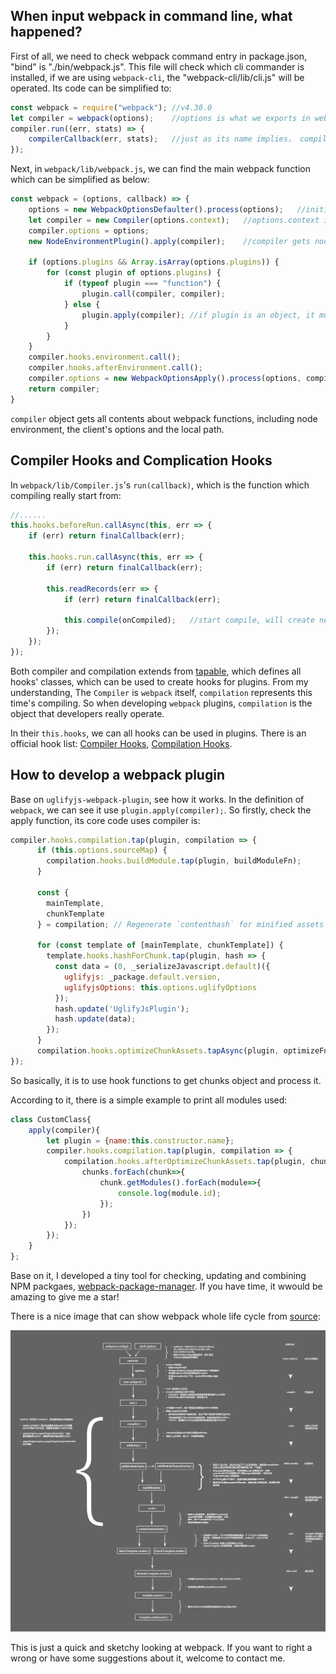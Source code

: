 ## When input webpack in command line, what happened?

First of all, we need to check webpack command entry in package.json, "bind" is "./bin/webpack.js".
This file will check which cli commander is installed,
if we are using `webpack-cli`, the "webpack-cli/lib/cli.js" will be operated. Its code can be simplified to:


```JavaScript
const webpack = require("webpack"); //v4.30.0
let compiler = webpack(options);    //options is what we exports in webpack.config.js
compiler.run((err, stats) => {
    compilerCallback(err, stats);   //just as its name implies， compilerCallback will run after compile finished.
});
``` 

Next, in `webpack/lib/webpack.js`, we can find the main webpack function which can be simplified as below:

```JavaScript
const webpack = (options, callback) => {
    options = new WebpackOptionsDefaulter().process(options);   //initialize options
    let compiler = new Compiler(options.context);   //options.context is the local path
    compiler.options = options;
    new NodeEnvironmentPlugin().apply(compiler);    //compiler gets node environment arguments
    
    if (options.plugins && Array.isArray(options.plugins)) {
        for (const plugin of options.plugins) {
            if (typeof plugin === "function") {
                plugin.call(compiler, compiler);
            } else {
                plugin.apply(compiler); //if plugin is an object, it must implement apply function
            }
        }
    }
    compiler.hooks.environment.call();
    compiler.hooks.afterEnvironment.call();
    compiler.options = new WebpackOptionsApply().process(options, compiler);    //return processed options
    return compiler;
}
```

`compiler` object gets all contents about webpack functions, including node environment, the client's options and the local path.

## Compiler Hooks and Complication Hooks

In `webpack/lib/Compiler.js`'s `run(callback)`, which is the function which compiling really start from:

```JavaScript
//......
this.hooks.beforeRun.callAsync(this, err => {
    if (err) return finalCallback(err);

    this.hooks.run.callAsync(this, err => {
        if (err) return finalCallback(err);

        this.readRecords(err => {
            if (err) return finalCallback(err);

            this.compile(onCompiled);   //start compile, will create new compilation by new Compilation(this)
        });
    });
});
```

Both compiler and compilation extends from [tapable](https://github.com/webpack/tapable), which defines all hooks' classes, which can be used to create hooks for plugins. From my understanding, The `Compiler`
is `webpack` itself, `compilation` represents this time's compiling. So when developing `webpack` plugins, `compilation` is the object that developers really operate.

In their `this.hooks`, we can all hooks can be used in plugins. There is an official hook list: [Compiler Hooks](https://webpack.js.org/api/compiler-hooks/), [Compilation Hooks](https://webpack.js.org/api/compilation-hooks/).

## How to develop a webpack plugin

Base on `uglifyjs-webpack-plugin`, see how it works. In the definition of `webpack`, we can see it use `plugin.apply(compiler);`. So firstly, check the apply function, its core code uses compiler is:

```JavaScript
compiler.hooks.compilation.tap(plugin, compilation => {
      if (this.options.sourceMap) {
        compilation.hooks.buildModule.tap(plugin, buildModuleFn);
      }

      const {
        mainTemplate,
        chunkTemplate
      } = compilation; // Regenerate `contenthash` for minified assets

      for (const template of [mainTemplate, chunkTemplate]) {
        template.hooks.hashForChunk.tap(plugin, hash => {
          const data = (0, _serializeJavascript.default)({
            uglifyjs: _package.default.version,
            uglifyjsOptions: this.options.uglifyOptions
          });
          hash.update('UglifyJsPlugin');
          hash.update(data);
        });
      }
      compilation.hooks.optimizeChunkAssets.tapAsync(plugin, optimizeFn.bind(this, compilation));
});
```

So basically, it is to use hook functions to get chunks object and process it. 

According to it, there is a simple example to print all modules used:

```JavaScript
class CustomClass{
    apply(compiler){
        let plugin = {name:this.constructor.name};
        compiler.hooks.compilation.tap(plugin, compilation => {
            compilation.hooks.afterOptimizeChunkAssets.tap(plugin, chunks => {
                chunks.forEach(chunk=>{
                    chunk.getModules().forEach(module=>{
                        console.log(module.id);
                    });
                })
            });
        });
    }
};
```

Base on it, I developed a tiny tool for checking, updating and combining NPM packgaes, [webpack-package-manager](https://github.com/Bert0324/webpack-package-manager). If you have time, it wwould be amazing to give me a star!


There is a nice image that can show webpack whole life cycle from [source](http://taobaofed.org/blog/2016/09/09/webpack-flow/):

<img src='../assets/webpack_lifecycle.jpeg' width="1000">

This is just a quick and sketchy looking at webpack. If you want to right a wrong or have some suggestions about it, welcome to contact me.




